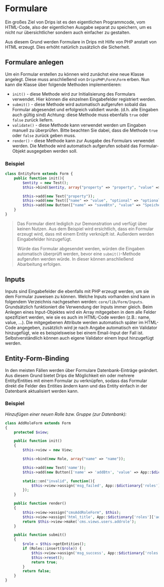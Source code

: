 # Formulare

Ein großes Ziel von Drips ist es den eigentlichen Programmcode, vom HTML-Code, also der eigentlichen Ausgabe separat zu speichern, um es nicht nur übersichtlicher sondern auch einfacher zu gestalten.

Aus diesem Grund werden Formulare in Drips mit Hilfe von PHP anstatt von HTML erzeugt. Dies erhöht natürlich zusätzlich die Sicherheit.

## Formulare anlegen

Um ein Formular erstellen zu können wird zunächst eine neue Klasse angelegt. Diese muss anschließend von `DripsPHP\Form\Form` erben. Nun kann die Klasse über folgende Methoden implementieren:

- `init()` - diese Methode wird zur Initialisierung des Formulars verwendet. Hier können die einzelnen Eingabefelder registriert werden.
- `submit()` - diese Methode wird automatisch aufgerufen sobald das Formular abgesendet und erfolgreich validiert wurde. (d.h. alle Eingaben auch gültig sind) Achtung: diese Methode muss ebenfalls `true` oder `false` zurück liefern.
- `validate()` - diese Methode kann verwendet werden um Eingaben manuell zu überprüfen. Bitte beachten Sie dabei, dass die Methode `true` oder `false` zurück geben muss.
- `render()` - diese Methode kann zur Ausgabe des Formulars verwendet werden. Die Methode wird automatisch aufgerufen sobald das Formular-Objekt ausgegeben werden soll.

### Beispiel

``` php
class EntityForm extends Form {
    public function init(){
        $entity = new Test();
        $this->bind($entity, array("property" => "property", "value" => "value"));

        $this->add(new Text("property"));
        $this->add(new Text(["name" => "value", "optional" => "optional"]));
        $this->add(new Button(["name" => "saveBtn", "value" => "Speichern"]));
    }
}
```

> Das Formular dient lediglich zur Demonstration und verfügt über keinen Nutzen. Aus dem Beispiel wird ersichtlich, dass ein Formular erzeugt wird, dass mit einem Entity verknüpft ist. Außerdem werden Eingabefelder hinzugefügt. 
> 
> Würde das Formular abgesendet werden, würden die Eingaben automatisch überprüft werden, bevor eine `submit()`-Methode aufgerufen werden würde. In dieser können anschließend Abarbeitung erfolgen.

## Inputs

Inputs sind Eingabefelder die ebenfalls mit PHP erzeugt werden, um sie dem Formular zuweisen zu können. Welche Inputs vorhanden sind kann in folgendem Verzeichnis nachgesehen werden: `core/lib/Form/Inputs`. Grundsätzlich funktioniert die Verwendung der Inputs immer gleich. Beim Anlegen eines Input-Objektes wird ein Array mitgegeben in dem alle Felder spezifiziert werden, wie sie es auch im HTML-Code werden (z.B.: name, value, ...). Die mitgegebenen Attribute werden automatisch später im HTML-Code angegeben, zusätzlich wird je nach Angabe automatisch ein Validator hinzugefügt, wie es beispielsweise bei einem Email-Input der Fall ist. Selbstverständlich können auch eigene Validator einem Input hinzugefügt werden.

## Entity-Form-Binding

In den meisten Fällen werden über Formulare Datenbank-Einträge geändert. Aus diesem Grund bietet Drips die Möglichkeit ein oder mehrere Entity/Entities mit einem Formular zu verknüpfen, sodass das Formular direkt die Felder des Entities ändern kann und das Entity einfach in der Datenbank aktualisiert werden kann.

### Beispiel

*Hinzufügen einer neuen Rolle bzw. Gruppe (zur Datenbank):*

``` php
class AddRoleForm extends Form
{
    protected $view;

    public function init()
    {
        $this->view = new View;

        $this->bind(new Role, array("name" => "name"));

        $this->add(new Text('name'));
        $this->add(new Button(['name' => 'addBtn', 'value' => App::$dictionary['roles']['add'], 'class' => 'btn']));

        static::on("invalid", function(){
            $this->view->assign('msg_failed', App::$dictionary['roles']['add_role_failed']);
        });
    }

    public function render()
    {
        $this->view->assign("cmsAddRoleForm", $this);
        $this->view->assign('html_title', App::$dictionary['roles']['add_role']);
        return $this->view->make('cms.views.users.addrole');
    }

    public function submit()
    {
        $role = $this->getEntities();
        if (Roles::insert($role)) {
            $this->view->assign('msg_success', App::$dictionary['roles']['add_role_success']);
            $this->reset();
            return true;
        }
        return false;
    }
}
```
